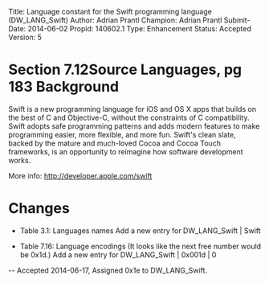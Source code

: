 Title:       Language constant for the Swift programming language (DW_LANG_Swift)
Author:      Adrian Prantl
Champion:    Adrian Prantl
Submit-Date: 2014-06-02
Propid:      140602.1
Type:        Enhancement
Status:      Accepted
Version:     5

Section 7.12Source Languages, pg 183
Background
==========

Swift is a new programming language for iOS and OS X apps that builds
on the best of C and Objective-C, without the constraints of C
compatibility. Swift adopts safe programming patterns and adds modern
features to make programming easier, more flexible, and more
fun. Swift's clean slate, backed by the mature and much-loved Cocoa
and Cocoa Touch frameworks, is an opportunity to reimagine how
software development works.

More info: http://developer.apple.com/swift

Changes
=======

- Table 3.1: Languages names
  Add a new entry for DW_LANG_Swift | Swift

- Table 7.16: Language encodings
  (It looks like the next free number would be 0x1d.)
  Add a new entry for DW_LANG_Swift |  0x001d | 0


--
Accepted 2014-06-17, Assigned 0x1e to DW_LANG_Swift.
